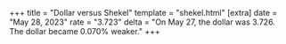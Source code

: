 +++
title = "Dollar versus Shekel"
template = "shekel.html"
[extra]
date = "May 28, 2023"
rate = "3.723"
delta = "On May 27, the dollar was 3.726. The dollar became 0.070% weaker."
+++

